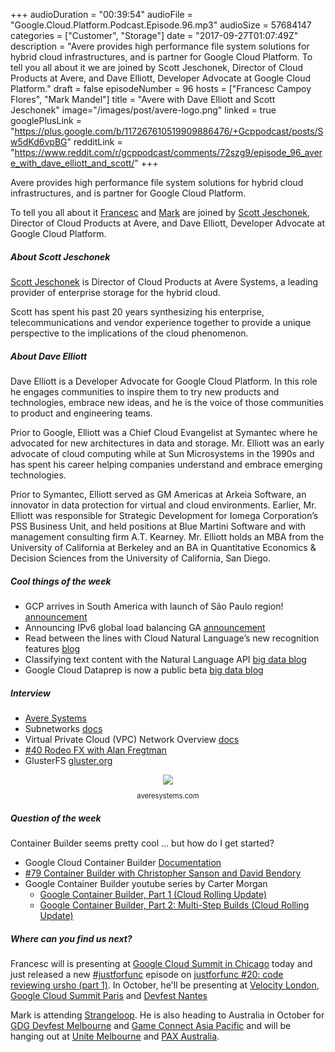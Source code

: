 +++
audioDuration = "00:39:54"
audioFile = "Google.Cloud.Platform.Podcast.Episode.96.mp3"
audioSize = 57684147
categories = ["Customer", "Storage"]
date = "2017-09-27T01:07:49Z"
description = "Avere provides high performance file system solutions for hybrid cloud infrastructures, and is partner for Google Cloud Platform. To tell you all about it we are joined by Scott Jeschonek, Director of Cloud Products at Avere, and Dave Elliott, Developer Advocate at Google Cloud Platform."
draft = false
episodeNumber = 96
hosts = ["Francesc Campoy Flores", "Mark Mandel"]
title = "Avere with Dave Elliott and Scott Jeschonek"
image="/images/post/avere-logo.png"
linked = true
googlePlusLink = "https://plus.google.com/b/117267610519909886476/+Gcppodcast/posts/Sw5dKd6vpBG"
redditLink = "https://www.reddit.com/r/gcppodcast/comments/72szg9/episode_96_avere_with_dave_elliott_and_scott/"
+++

Avere provides high performance file system solutions for hybrid cloud infrastructures, and is partner for Google Cloud Platform.

To tell you all about it [Francesc](https://twitter.com/francesc) and
[Mark](https://twitter.com/Neurotic) are joined by
[Scott Jeschonek](https://twitter.com/scott_jesch), Director of Cloud Products at Avere, and Dave Elliott, Developer Advocate at Google Cloud Platform.

<!--more-->

##### About Scott Jeschonek

[Scott Jeschonek](https://twitter.com/scott_jesch) is Director of Cloud Products
at Avere Systems, a leading provider of enterprise storage for the hybrid cloud.

Scott has spent his past 20 years synthesizing his enterprise, telecommunications
and vendor experience together to provide a unique perspective to the implications
of the cloud phenomenon.


##### About Dave Elliott

Dave Elliott is a Developer Advocate for Google Cloud Platform.
In this role he engages communities to inspire them to try new products and
technologies, embrace new ideas, and he is the voice of those communities
to product and engineering teams.

Prior to Google, Elliott was a Chief Cloud Evangelist at Symantec where he
advocated for new architectures in data and storage. Mr. Elliott was an early
advocate of cloud computing while at Sun Microsystems in the 1990s and has
spent his career helping companies understand and embrace emerging technologies. 

Prior to Symantec, Elliott served as GM Americas at Arkeia Software, an innovator
in data protection for virtual and cloud environments. Earlier, Mr. Elliott
was responsible for Strategic Development for Iomega Corporation’s PSS
Business Unit, and held positions at Blue Martini Software and with management
consulting firm A.T. Kearney.   Mr. Elliott holds an MBA from the University of
California at Berkeley and an BA in Quantitative Economics & Decision Sciences
from the University of California, San Diego.

##### Cool things of the week

- GCP arrives in South America with launch of São Paulo region! [announcement](https://cloudplatform.googleblog.com/2017/09/GCP-arrives-in-South-America-with-launch-of-Sao-Paulo-region.html)
- Announcing IPv6 global load balancing GA [announcement](https://cloudplatform.googleblog.com/2017/09/announcing-ipv6-global-load-balancing-ga.html)
- Read between the lines with Cloud Natural Language’s new recognition features [blog](https://cloudplatform.googleblog.com/2017/09/read-between-the-lines-with-Cloud-Natural-Languages-new-recognition-features.html)
- Classifying text content with the Natural Language API [big data blog](https://cloud.google.com/blog/big-data/2017/09/classifying-text-content-with-the-natural-language-api)
- Google Cloud Dataprep is now a public beta [big data blog](https://cloud.google.com/blog/big-data/2017/09/google-cloud-dataprep-is-now-a-public-beta)

##### Interview

- [Avere Systems](http://www.averesystems.com/)
- Subnetworks [docs](https://cloud.google.com/compute/docs/reference/beta/subnetworks)
- Virtual Private Cloud (VPC) Network Overview [docs](https://cloud.google.com/compute/docs/vpc/)
- [#40 Rodeo FX with Alan Fregtman](https://www.gcppodcast.com/post/episode-40-rodeofx-with-alan-fregtman/)
- GlusterFS [gluster.org](https://www.gluster.org/)


<div style="text-align: center">
  <a href="http://www.averesystems.com/"><img src="/images/post/avere-logo.png" style="margin: auto; max-width:300px"></a>
   <p style="font-size:0.8em">averesystems.com<p>
</div>

##### Question of the week

Container Builder seems pretty cool … but how do I get started?

- Google Cloud Container Builder [Documentation](https://cloud.google.com/container-builder/docs/)
- [#79 Container Builder with Christopher Sanson and David Bendory](https://www.gcppodcast.com/post/episode-79-container-builder-with-christopher-sanson-and-david-bendory/)
- Google Container Builder youtube series by Carter Morgan
  - [Google Container Builder, Part 1 (Cloud Rolling Update)](https://www.youtube.com/watch?v=iXvFhwpgitM)
  - [Google Container Builder, Part 2: Multi-Step Builds (Cloud Rolling Update)](https://www.youtube.com/watch?v=R-ert7AaWEQ)

##### Where can you find us next?

Francesc will is presenting at [Google Cloud Summit in Chicago](https://cloudplatformonline.com/summit-chicago-2017-schedule.html) today and
just released a new [#justforfunc](http://justforfunc.com) episode on [justforfunc #20: code reviewing ursho (part 1)](https://www.youtube.com/watch?v=SWKuYLqouIY).
In October, he'll be presenting at [Velocity London](https://conferences.oreilly.com/velocity/vl-eu), [Google Cloud Summit Paris](https://cloudplatformonline.com/Summit-Paris-2017.html) and [Devfest Nantes](https://devfest.gdgnantes.com/)

Mark is attending [Strangeloop](https://www.thestrangeloop.com/).
He is also heading to Australia in October for [GDG Devfest Melbourne](http://gdgmelbourne.com/) and [Game Connect Asia Pacific](http://gcap.com.au/) and will be hanging out at [Unite Melbourne](https://unite.unity.com/2017/melbourne) and [PAX Australia](http://aus.paxsite.com/).